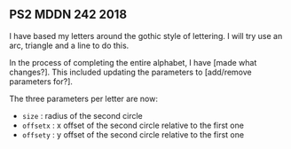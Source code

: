 ## PS2 MDDN 242 2018

I have based my letters around the gothic style of lettering. I will try use an arc, triangle and a line to do this.

In the process of completing the entire alphabet, I have [made what changes?].
This included updating the parameters to [add/remove parameters for?].

The three parameters per letter are now:
  * `size` : radius of the second circle
  * `offsetx` : x offset of the second circle relative to the first one
  * `offsety` : y offset of the second circle relative to the first one

